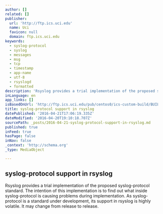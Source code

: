 ```yaml
---
author: []
related: []
publisher:
  url: 'http://ftp.ics.uci.edu'
  name: Uci
  favicon: null
  domain: ftp.ics.uci.edu
keywords:
  - syslog-protocol
  - syslog
  - messages
  - msg
  - tcp
  - timestamp
  - app-name
  - utf-8
  - rsyslogd
  - formatted
description: 'Rsyslog provides a trial implementation of the proposed syslog-protocol standard. The intention of this implementation is to find out what inside syslog-protocol is causing problems during implementation. As syslog-protocol is a standard under development, its support in rsyslog is highly volatile. It may change from release to release.'
inLanguage: en
app_links: []
isBasedOnUrl: 'http://ftp.ics.uci.edu/pub/centos0/ics-custom-build/BUILD/rsyslog-3.19.7/doc/syslog-protocol.html'
title: syslog-protocol support in rsyslog
datePublished: '2016-04-21T17:06:19.335Z'
dateModified: '2016-04-20T19:10:18.707Z'
sourcePath: _posts/2016-04-21-syslog-protocol-support-in-rsyslog.md
published: true
inFeed: true
hasPage: false
inNav: false
_context: 'http://schema.org'
_type: MediaObject

---
```

<article style=""><h1>syslog-protocol support in rsyslog</h1><p>Rsyslog provides a trial implementation of the proposed syslog-protocol standard. The intention of this implementation is to find out what inside syslog-protocol is causing problems during implementation. As syslog-protocol is a standard under development, its support in rsyslog is highly volatile. It may change from release to release.</p></article>